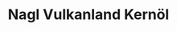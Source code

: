 ---
title: "Nagl Vulkanland Kernöl"
url: /sankt-stefan-im-rosental/nagl-vulkanland-kernoel/
shop: Hofladen
---